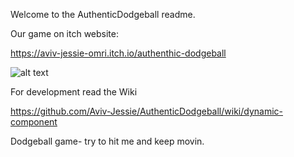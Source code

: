 
Welcome to the AuthenticDodgeball readme.

Our game on itch website:

https://aviv-jessie-omri.itch.io/authenthic-dodgeball


![alt text](http://www.up2me.co.il/thumbs/78029826.png)





For development read the Wiki

https://github.com/Aviv-Jessie/AuthenticDodgeball/wiki/dynamic-component

Dodgeball game- try to hit me and keep movin.
